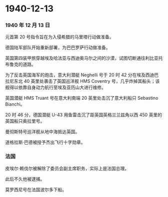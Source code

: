 # 1940-12-13

### 1940 年 12 月 13 日

元首第 20 号指令旨在为入侵希腊的马里塔行动做准备。

德国陆军部队开始重新部署，为巴巴罗萨行动做准备。

英国第四装甲旅穿越埃及哈法亚与西迪奥马尔之间的沙漠，试图切断通往利比亚托布鲁克的道路。

为了反击英国海军的炮击，意大利潜艇 Neghelli 号于 20 时 42
分在埃及西迪巴拉尼东北 40 英里处袭击了英国巡洋舰 HMS Coventry
号，几乎炸掉其船头；该舰得以依靠自身动力航行至埃及亚历山大进行维修。

英国潜艇 HMS Truant 号在意大利南端 20 英里处击沉了意大利船只 Sebastino
Bianchi。

20 时 46 分，德国潜艇 U-43 用鱼雷击沉了距英国英格兰兰兹角以西 450
英里的英国船只奥拉里号。

曼彻斯特号巡洋舰从地中海抵达英国。

道格拉斯·巴德被授予杰出飞行十字勋章。

### 法国

皮埃尔·赖伐尔被解除了委员会副主席职务，实际上是法国总理。

此后不久他被逮捕。

莫罗西尼号在法国波尔多下船。